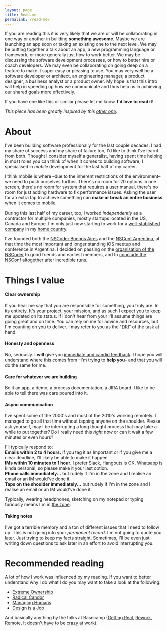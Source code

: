 ```yaml
---
layout: page
title: Read.me
permalink: /read-me/
---
```


If you are reading this it is very likely that we are or will be collaborating in one way or another in building **something awesome**. Maybe we are launching an app soon or taking an existing one to the next level. We may be putting together a talk about an app, a new programming language or framework, or more generally just how to work better. We may be discussing the software development processes, or how to better hire or coach developers. We may even be collaborating on going deep on a feature to make it super easy or pleasing to use. You may very well be a software developer or architect, an engineering manager, a product designer, a business analyst or a product owner. My hope is that this intro will help in speeding up how we communicate and thus help us in achieving our shared goals more effectively.

If you have one like this or similar please let me know. **I'd love to read it!**

_This piece has been greatly inspired by this [other one](https://randsinrepose.com/archives/how-to-rands/)._

# About

I've been building software professionally for the last couple decades. I had my share of success and my share of failure too, I'd like to think I've learnt from both. Thought I consider myself a generalist, having spent time helping in most roles you can think of when it comes to building software, I specialised in _mobile_ development for the last half of my career.

I think mobile is where –due to the inherent restrictions of the environment– we need to push ourselves further. There's no room for 20 options in one screen, there's no room for system that requires a user manual, there's no room for just adding hardware to fix performance issues. Asking the user for an extra tap to achieve something can **make or break an entire business** when it comes to mobile.

During this last half of my career, too, I worked _independently_ as a contractor for multiple companies, mostly startups located in the US, Canada and Europe. I'm only just now starting to work for a [well-stablished company](https://www.globant.com/) in my [home country](https://en.wikipedia.org/wiki/Argentina).

I've founded both the [NSCoder Buenos Aires](https://nscoderba.tumblr.com) and the [NSConf Argentina](http://nsconfarg.com), at that time the most important and longer standing iOS meetup and conference in Argentina. I decided on passing on the [organisation of the NSCoder](https://mariano.zerously.com/post/66670579060/hosting-an-nscoder) to good friends and earliest members, and to [conclude the NSConf altogether](http://zerously.com/2019/10/13/nsconf-arg-end.html) after incredible runs.

# Things I value

#### Clear ownership

If you hear me say that you are responsible for something, you truly are. In its entirety. It's your project, your mission, and as such I expect you to keep me updated on its status. If I don't hear from your I'll assume things are going great and on time. You can rely on me for advice and resources, but I'm counting on you to deliver. I may refer to you as the "[DRI](https://www.forbes.com/sites/quora/2012/10/02/how-well-does-apples-directly-responsible-individual-dri-model-work-in-practice/#c858327194c4)" of the task at hand.

#### Honesty and openness

No, seriously. I **will** give you [immediate and candid feedback](https://www.youtube.com/watch?v=f-Tcr0T9Tyw). I hope you will understand where this comes from –I'm trying to **help you**– and that you will do the same for me.

#### Care for whatever we are building

Be it an app, a demo, a process documentation, a JIRA board. I like to be able to tell there was care poured into it.

#### Async communication

I've spent some of the 2000's and most of the 2010's working remotely. I managed to go all that time without tapping anyone on the shoulder. Please ask yourself, may I be interrupting a long thought process that may take a while to put together? Do I really need this _right now_ or can it wait a few minutes or even hours?

I'll typically respond to:  
**Emails within 2 to 4 hours.** If you tag it as Important or if you give me a clear deadline, I'll likely be able to make it happen.  
**IMs within 10 minutes to 1 hour.** I prefer Slack, Hangouts is OK, Whatsapp is kinda personal, so please make it your last option.  
**Phone calls immediately...** but rudely if I'm in the zone and I realise an email or an IM would've done it.  
**Taps on the shoulder immediately...** but rudely if I'm in the zone and I realise an email or an IM would've done it.

Typically, wearing headphones, sketching on my notepad or typing furiously means I'm in [the zone](https://randsinrepose.com/archives/a-nerd-in-a-cave/).

#### Taking notes

I've got a terrible memory and a ton of different issues that I need to follow up. This is not going into your _permanent record_. I'm not going to quote you later. Just trying to keep my facts straight. Sometimes, I'll be even just writing down questions to ask later in an effort to avoid interrupting you.

# Recommended reading
A lot of how I work was influenced by my reading. If you want to better understand why I do what I do you may want to take a look at the following:
- [Extreme Ownership](https://www.amazon.com/gp/product/B0739PYQSS/)
- [Radical Candor](https://www.amazon.com/gp/product/B01LW1LESC/)
- [Managing Humans](https://www.amazon.com/gp/product/B01J53IE1O/)
- [Design is a Job](https://www.amazon.com/Design-Job-Mike-Monteiro/dp/1937557049)

And basically anything by the folks at Basecamp ([Getting Real](https://www.amazon.com/Getting-Real-Smarter-Successful-Application/dp/0578012812/), [Rework](https://www.amazon.com/Rework-Jason-Fried-ebook/dp/B002MUAJ2A/), [Remote](https://www.amazon.com/Remote-Office-Required-Jason-Fried-ebook/dp/B00C0ALZ0W/), [It doesn't have to be crazy at work](https://www.amazon.com/gp/product/B079WV79TK/)).